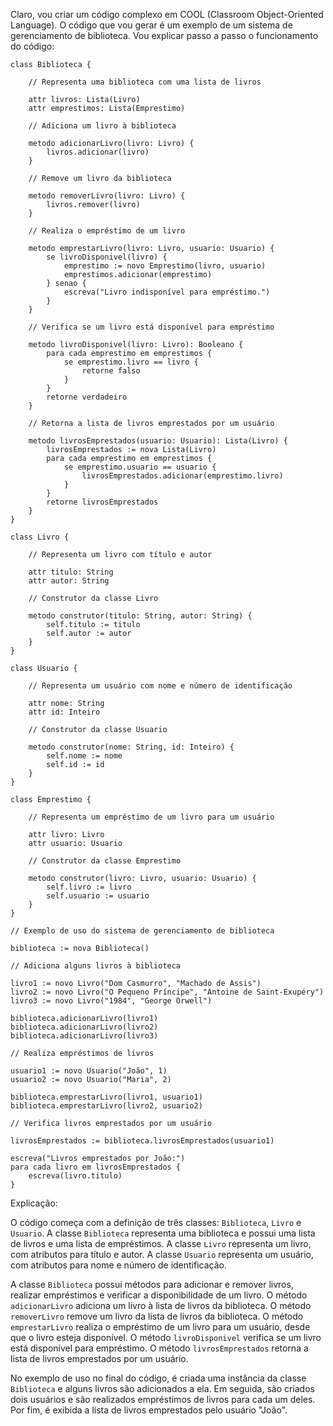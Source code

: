 Claro, vou criar um código complexo em COOL (Classroom Object-Oriented Language). O código que vou gerar é um exemplo de um sistema de gerenciamento de biblioteca. Vou explicar passo a passo o funcionamento do código:

```
class Biblioteca {

	// Representa uma biblioteca com uma lista de livros

	attr livros: Lista(Livro)
	attr emprestimos: Lista(Emprestimo)

	// Adiciona um livro à biblioteca

	metodo adicionarLivro(livro: Livro) {
		livros.adicionar(livro)
	}

	// Remove um livro da biblioteca

	metodo removerLivro(livro: Livro) {
		livros.remover(livro)
	}

	// Realiza o empréstimo de um livro

	metodo emprestarLivro(livro: Livro, usuario: Usuario) {
		se livroDisponivel(livro) {
			emprestimo := novo Emprestimo(livro, usuario)
			emprestimos.adicionar(emprestimo)
		} senao {
			escreva("Livro indisponível para empréstimo.")
		}
	}

	// Verifica se um livro está disponível para empréstimo

	metodo livroDisponivel(livro: Livro): Booleano {
		para cada emprestimo em emprestimos {
			se emprestimo.livro == livro {
				retorne falso
			}
		}
		retorne verdadeiro
	}

	// Retorna a lista de livros emprestados por um usuário

	metodo livrosEmprestados(usuario: Usuario): Lista(Livro) {
		livrosEmprestados := nova Lista(Livro)
		para cada emprestimo em emprestimos {
			se emprestimo.usuario == usuario {
				livrosEmprestados.adicionar(emprestimo.livro)
			}
		}
		retorne livrosEmprestados
	}
}

class Livro {

	// Representa um livro com título e autor

	attr titulo: String
	attr autor: String

	// Construtor da classe Livro

	metodo construtor(titulo: String, autor: String) {
		self.titulo := titulo
		self.autor := autor
	}
}

class Usuario {

	// Representa um usuário com nome e número de identificação

	attr nome: String
	attr id: Inteiro

	// Construtor da classe Usuario

	metodo construtor(nome: String, id: Inteiro) {
		self.nome := nome
		self.id := id
	}
}

class Emprestimo {

	// Representa um empréstimo de um livro para um usuário

	attr livro: Livro
	attr usuario: Usuario

	// Construtor da classe Emprestimo

	metodo construtor(livro: Livro, usuario: Usuario) {
		self.livro := livro
		self.usuario := usuario
	}
}

// Exemplo de uso do sistema de gerenciamento de biblioteca

biblioteca := nova Biblioteca()

// Adiciona alguns livros à biblioteca

livro1 := novo Livro("Dom Casmurro", "Machado de Assis")
livro2 := novo Livro("O Pequeno Príncipe", "Antoine de Saint-Exupéry")
livro3 := novo Livro("1984", "George Orwell")

biblioteca.adicionarLivro(livro1)
biblioteca.adicionarLivro(livro2)
biblioteca.adicionarLivro(livro3)

// Realiza empréstimos de livros

usuario1 := novo Usuario("João", 1)
usuario2 := novo Usuario("Maria", 2)

biblioteca.emprestarLivro(livro1, usuario1)
biblioteca.emprestarLivro(livro2, usuario2)

// Verifica livros emprestados por um usuário

livrosEmprestados := biblioteca.livrosEmprestados(usuario1)

escreva("Livros emprestados por João:")
para cada livro em livrosEmprestados {
	escreva(livro.titulo)
}
```

Explicação:

O código começa com a definição de três classes: `Biblioteca`, `Livro` e `Usuario`. A classe `Biblioteca` representa uma biblioteca e possui uma lista de livros e uma lista de empréstimos. A classe `Livro` representa um livro, com atributos para título e autor. A classe `Usuario` representa um usuário, com atributos para nome e número de identificação.

A classe `Biblioteca` possui métodos para adicionar e remover livros, realizar empréstimos e verificar a disponibilidade de um livro. O método `adicionarLivro` adiciona um livro à lista de livros da biblioteca. O método `removerLivro` remove um livro da lista de livros da biblioteca. O método `emprestarLivro` realiza o empréstimo de um livro para um usuário, desde que o livro esteja disponível. O método `livroDisponivel` verifica se um livro está disponível para empréstimo. O método `livrosEmprestados` retorna a lista de livros emprestados por um usuário.

No exemplo de uso no final do código, é criada uma instância da classe `Biblioteca` e alguns livros são adicionados a ela. Em seguida, são criados dois usuários e são realizados empréstimos de livros para cada um deles. Por fim, é exibida a lista de livros emprestados pelo usuário "João".
